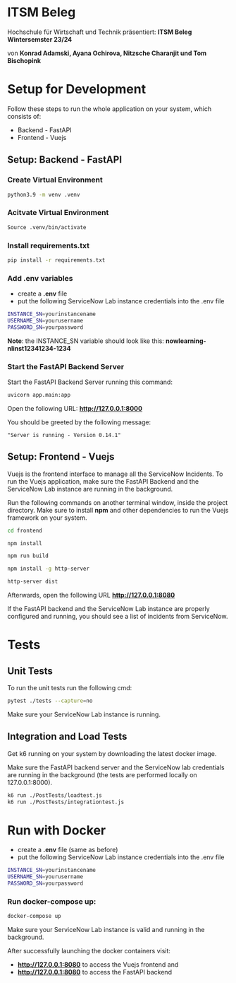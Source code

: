 # ITSM Beleg

Hochschule für Wirtschaft und Technik präsentiert: **ITSM Beleg Wintersemster 23/24**

von **Konrad Adamski, Ayana Ochirova, Nitzsche Charanjit und Tom Bischopink**

# Setup for Development

Follow these steps to run the whole application on your system, which consists of:

- Backend - FastAPI
- Frontend - Vuejs

## Setup: Backend - FastAPI

### Create Virtual Environment

```bash
python3.9 -m venv .venv
```

### Acitvate Virtual Environment

```bash
Source .venv/bin/activate
```

### Install requirements.txt

```bash
pip install -r requirements.txt
```

### Add .env variables

- create a **.env** file
- put the following ServiceNow Lab instance credentials into the .env file

```bash
INSTANCE_SN=yourinstancename
USERNAME_SN=yourusername
PASSWORD_SN=yourpassword
```

**Note**: the INSTANCE_SN variable should look like this: **nowlearning-nlinst12341234-1234**

### Start the FastAPI Backend Server

Start the FastAPI Backend Server running this command:

```bash
uvicorn app.main:app
```

Open the following URL: **http://127.0.0.1:8000**

You should be greeted by the following message:

```text
"Server is running - Version 0.14.1"
```

## Setup: Frontend - Vuejs

Vuejs is the frontend interface to manage all the ServiceNow Incidents.
To run the Vuejs application, make sure the FastAPI Backend and the ServiceNow Lab instance are running in the background.

Run the following commands on another terminal window, inside the project directory. Make sure to install **npm** and other dependencies to run the Vuejs framework on your system.

```bash
cd frontend

npm install

npm run build

npm install -g http-server

http-server dist
```

Afterwards, open the following URL **http://127.0.0.1:8080**

If the FastAPI backend and the ServiceNow Lab instance are properly configured and running, you should see a list of incidents from ServiceNow.

# Tests

## Unit Tests

To run the unit tests run the following cmd:

```bash
pytest ./tests --capture=no
```

Make sure your ServiceNow Lab instance is running.

## Integration and Load Tests

Get k6 running on your system by downloading the latest docker image.

Make sure the FastAPI backend server and the ServiceNow lab credentials are running in the background (the tests are performed locally on 127.0.0.1:8000).

```bash
k6 run ./PostTests/loadtest.js
k6 run ./PostTests/integrationtest.js
```

# Run with Docker

- create a **.env** file (same as before)
- put the following ServiceNow Lab instance credentials into the .env file

```bash
INSTANCE_SN=yourinstancename
USERNAME_SN=yourusername
PASSWORD_SN=yourpassword
```

### Run docker-compose up:

```bash
docker-compose up
```

Make sure your ServiceNow Lab instance is valid and running in the background.

After successfully launching the docker containers visit:

- **http://127.0.0.1:8080** to access the Vuejs frontend and
- **http://127.0.0.1:8080** to access the FastAPI backend
